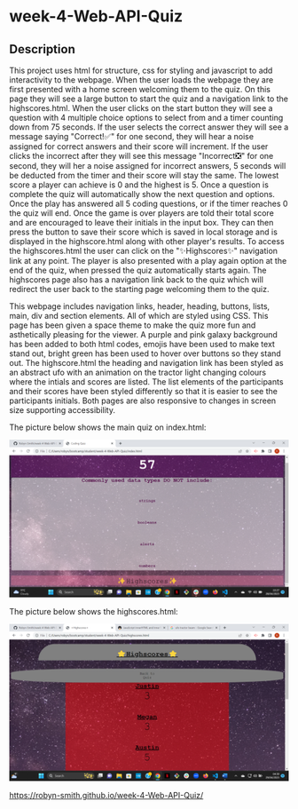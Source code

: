 # week-4-Web-API-Quiz
## Description

This project uses html for structure, css for styling and javascript to add interactivity to the webpage. When the user loads the webpage they are first presented with a home screen welcoming them to the quiz. On this page they will see a large button to start the quiz and a navigation link to the highscores.html. When the user clicks on the start button they will see a question with 4 multiple choice options to select from and a timer counting down from 75 seconds. If the user selects the correct answer they will see a message saying "Correct!✅" for one second, they will hear a noise assigned for correct answers and their score will increment. If the user clicks the incorrect after they will see this message "Incorrect❎" for one second, they will her a noise assigned for incorrect answers, 5 seconds will be deducted from the timer and their score will stay the same. The lowest score a player can achieve is 0 and the highest is 5. Once a question is complete the quiz will automatically show the next question and options. Once the play has answered all 5 coding questions, or if the timer reaches 0 the quiz will end. Once the game is over players are told their total score and are encouraged to leave their initials in the input box. They can then press the button to save their score which is saved in local storage and is displayed in the highscore.html along with other player's results. To access the highscores.html the user can click on the "✨Highscores✨" navigation link at any point. The player is also presented with a play again option at the end of the quiz, when pressed the quiz automatically starts again. The highscores page also has a navigation link back to the quiz which will redirect the user back to the starting page welcoming them to the quiz.

This webpage includes navigation links, header, heading, buttons, lists, main, div and section elements. All of which are styled using CSS. This page has been given a space theme to make the quiz more fun and asthetically pleasing for the viewer. A purple and pink galaxy background has been added to both html codes, emojis have been used to make text stand out, bright green has been used to hover over buttons so they stand out. The highscore.html the heading and navigation link has been styled as an abstract ufo with an animation on the tractor light changing colours where the intials and scores are listed. The list elements of the participants and their scores have been styled differently so that it is easier to see the participants initials. Both pages are also responsive to changes in screen size supporting accessibility.

The picture below shows the main quiz on index.html:

![A screenshot of the coding quiz, consiting of a timer within the purple header, a question and options for the user to choose from, a link to the highscores page with a pink background and a space themed background.](/assets/screenshot-quiz.png)


The picture below shows the highscores.html:

![A screenshot of the highscore.html, consiting of a ufo containing a large underlined heading and a navigation link, and a tractor beam comtaining the participants names with their scores below.](/assets/screenshot-highscores.png)


https://robyn-smith.github.io/week-4-Web-API-Quiz/
